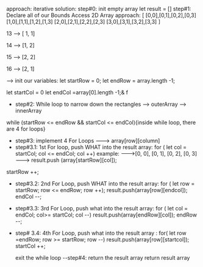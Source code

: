 approach: iterative solution:
  step#0: init empty array
  let result = []
  step#1: Declare all of our Bounds
  Access 2D Array approach:
  [
  [0,0],[0,1],[0,2],[0,3]
  [1,0],[1,1],[1,2],[1,3]
  [2,0],[2,1],[2,2],[2,3]
  [3,0],[3,1],[3,2],[3,3]
  ]

  13 --> [ 1, 1]

  14 --> [1, 2]

  15 --> [2, 2]

  16 --> [2, 1]

  --> init our variables:
  let startRow = 0;
  let endRow = array.length -1;

  let startCol = 0
  let endCol =array[0].length -1;& f

- step#2: While loop to narrow down the rectangles
  --> outerArray
  --> innerArray

while (startRow <= endRow && startCol <= endCol){inside while loop, there are 4 for loops}

- step#3: implement 4 For Loops
  ---> array[row][column]
- step#3.1: 1st For loop, push WHAT into the result array:
  for ( let col = startCol; col <= endCol; col ++)
  example: --->[0, 0], [0, 1], [0, 2], [0, 3]
  ---> result.push (array[startRow][col]);

startRow ++;

- step#3.2: 2nd For Loop, push WHAT into the result array:
  for ( let row = startRow; row <= endRow; row ++);
  result.push(array[row][endcol]);
  endCol --;

- step#3.3: 3rd For Loop, push what into the result array:
  for ( let col = endCol; col>= startCol; col --)
  result.push(array[endRow][col]);
  endRow --;

- step# 3.4: 4th For Loop, push what into the result array :
  for( let row =endRow; row >= startRow; row --)
  result.push(array[row][startcol]);
  startCol ++;

  exit the while loop
  --step#4: return the result array
  return result array